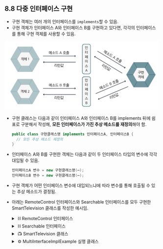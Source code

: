 ## 8.8 다중 인터페이스 구현
- 구현 객체는 여러 개의 인터페이스를 `implements`할 수 있음.
- 구현 객체가 인터페이스 A와 인터페이스 B를 구현하고 있다면, 각각의 인터페이스를 통해 구현 객체를 사용할 수 있음.

![img.png](img/다중인터페이스구현.png)
- 구현 클래스는 다음과 같이 인터페이스 A와 인터페이스 B를 implements 뒤에 쉼표로 구분해서 작성해,
**모든 인터페이스가 가진 추상 메소드를 재정의**해야 함.
  ```java
  public class 구현클래스명 implements 인터페이스A, 인터페이스B {
    // 모든 추상 메소드 재정의
  }
  ```
- 인터페이스 A와 B를 구현한 객체는 다음과 같이 두 인터페이스 타입의 변수에 각각 대입될 수 있음.
  ```java
  인터페이스A 변수 = new 구현클래스명(⋯);
  인터페이스B 변수 = new 구현클래스명(⋯);
  ```
- 구현 객체가 어떤 인터페이스 변수에 대입되느냐에 따라 변수를 통해 호출될 수 있는 추상 메소드가 결정됨.
- 아래는 RemoteControl 인터페이스와 Searchable 인터페이스를 모두 구현한 SmartTelevision 클래스를 작성한 예시임.
  <details><summary>&nbsp;⛓️ RemoteControl 인터페이스</summary>

  ``` java
  public interface RemoteControl {
    // 추상 메소드
    void turnOn();
    void turnOff();
  }
  ```
  </details>

  <details><summary>&nbsp;⛓️ Searchable 인터페이스</summary>

  ``` java
  public interface Searchable {
    // 추상 메소드
    void search(String url);
  }
  ```
  </details>

  <details><summary>&nbsp;📺 SmartTelevision 클래스</summary>

  ``` java
  public class SmartTelevision implements RemoteControl, Searchable {
    // turnOn() 추상 메소드 오버라이딩
    @Override
    public void turnOn() {
      System.out.println("TV를 켭니다.");
    }
  
    // turnOff() 추상 메소드 오버라이딩
    @Override
    public void turnOn() {
      System.out.println("TV를 끕니다.");
    }
  
    // search() 추상 메소드 오버라이딩
    @Override
    public void search(String url) {
      System.out.println(url + "을 검색합니다.");
    }
  }
  ```
  </details>

  <details><summary>&nbsp;⚙️ MultiInterfaceImplExample 실행 클래스</summary>

  ``` java
  public class MultiInterfaceImplExample {
    public static void main(String[] args) {
      // RemoteControl 인터페이스 변수 선언 및 구현 객체 대입
      RemoteControl rc = new SmartTelevision();
      // RemoteControl 인터페이스에 선언된 추상 메소드만 호출 가능
      rc.turnOn();
      rc.turnOff();
      // Searchable 인터페이스 변수 선언 및 구현 객체 대입
      Searchable searchable = new SmartTelevison();
      // Searchable 인터페이스에 선언된 춧아 메소드만 호출 가능
      searchable.search("https://www.youtube.com");
    }
  }
  ```
  실행 결과
  ```
  TV를 켭니다.
  TV를 끕니다.
  https://www.youtube.com을 검색합니다.
  ```
  </details>